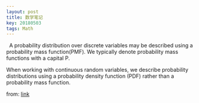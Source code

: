 ```yaml
---
layout: post
title: 数学笔记
key: 20180503
tags: Math
---
```


&nbsp;    A probability distribution over discrete variables may be described using a probability mass function(PMF). We typically denote probability mass functions with a capital P.

When working with continuous random variables, we describe probability distributions using a probability density function (PDF) rather than a probability mass function. 

from: [link](http://www.deeplearningbook.org/contents/prob.html)
